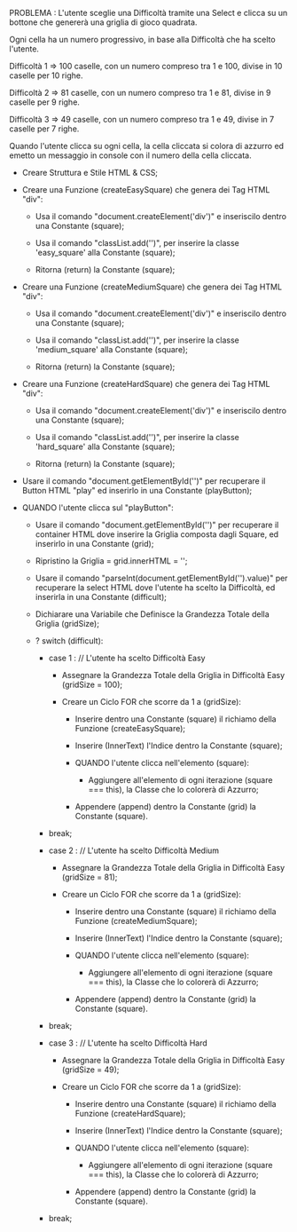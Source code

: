 PROBLEMA : L'utente sceglie una Difficoltà tramite una Select e clicca su un bottone che genererà una griglia di gioco quadrata.

Ogni cella ha un numero progressivo, in base alla Difficoltà che ha scelto l'utente.

Difficoltà 1 => 100 caselle, con un numero compreso tra 1 e 100, divise in 10 caselle per 10 righe.

Difficoltà 2 => 81 caselle, con un numero compreso tra 1 e 81, divise in 9 caselle per 9 righe.

Difficoltà 3 => 49 caselle, con un numero compreso tra 1 e 49, divise in 7 caselle per 7 righe.

Quando l'utente clicca su ogni cella, la cella cliccata si colora di azzurro ed emetto un messaggio in console con il numero della cella cliccata.


- Creare Struttura e Stile HTML & CSS;


- Creare una Funzione (createEasySquare) che genera dei Tag HTML "div":

    - Usa il comando "document.createElement('div')" e inseriscilo dentro una Constante (square);

    - Usa il comando "classList.add('')", per inserire la classe 'easy_square' alla Constante (square);

    - Ritorna (return) la Constante (square);


- Creare una Funzione (createMediumSquare) che genera dei Tag HTML "div":

    - Usa il comando "document.createElement('div')" e inseriscilo dentro una Constante (square);

    - Usa il comando "classList.add('')", per inserire la classe 'medium_square' alla Constante (square);

    - Ritorna (return) la Constante (square);


- Creare una Funzione (createHardSquare) che genera dei Tag HTML "div":

    - Usa il comando "document.createElement('div')" e inseriscilo dentro una Constante (square);

    - Usa il comando "classList.add('')", per inserire la classe 'hard_square' alla Constante (square);

    - Ritorna (return) la Constante (square);


- Usare il comando "document.getElementById('')" per recuperare il Button HTML "play" ed inserirlo in una Constante (playButton);


- QUANDO l'utente clicca sul "playButton":

    - Usare il comando "document.getElementById('')" per recuperare il container HTML dove inserire la Griglia composta dagli Square, ed inserirlo in una Constante (grid);

    - Ripristino la Griglia = grid.innerHTML = '';

    - Usare il comando "parseInt(document.getElementById('').value)" per recuperare la select HTML dove l'utente ha scelto la Difficoltà, ed inserirla in una Constante (difficult);

    - Dichiarare una Variabile che Definisce la Grandezza Totale della Griglia (gridSize);

    - ? switch (difficult):

        - case 1 : // L'utente ha scelto Difficoltà Easy

            - Assegnare la Grandezza Totale della Griglia in Difficoltà Easy (gridSize = 100);

            - Creare un Ciclo FOR che scorre da 1 a (gridSize):

                - Inserire dentro una Constante (square) il richiamo della Funzione (createEasySquare);

                - Inserire (InnerText) l'Indice dentro la Constante (square);

                - QUANDO l'utente clicca nell'elemento (square):

                    - Aggiungere all'elemento di ogni iterazione (square === this), la Classe che lo colorerà di Azzurro;

                - Appendere (append) dentro la Constante (grid) la Constante (square).

        - break;


        - case 2 : // L'utente ha scelto Difficoltà Medium

            - Assegnare la Grandezza Totale della Griglia in Difficoltà Easy (gridSize = 81);

            - Creare un Ciclo FOR che scorre da 1 a (gridSize):

                - Inserire dentro una Constante (square) il richiamo della Funzione (createMediumSquare);

                - Inserire (InnerText) l'Indice dentro la Constante (square);

                - QUANDO l'utente clicca nell'elemento (square):

                    - Aggiungere all'elemento di ogni iterazione (square === this), la Classe che lo colorerà di Azzurro;

                - Appendere (append) dentro la Constante (grid) la Constante (square).

        - break;


        - case 3 : // L'utente ha scelto Difficoltà Hard

            - Assegnare la Grandezza Totale della Griglia in Difficoltà Easy (gridSize = 49);

            - Creare un Ciclo FOR che scorre da 1 a (gridSize):

                - Inserire dentro una Constante (square) il richiamo della Funzione (createHardSquare);

                - Inserire (InnerText) l'Indice dentro la Constante (square);

                - QUANDO l'utente clicca nell'elemento (square):

                    - Aggiungere all'elemento di ogni iterazione (square === this), la Classe che lo colorerà di Azzurro;

                - Appendere (append) dentro la Constante (grid) la Constante (square).

        - break;